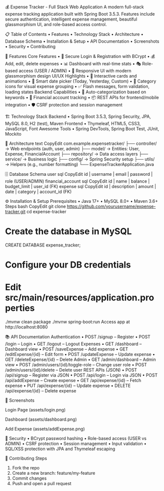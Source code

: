 ﻿💰 Expense Tracker - Full Stack Web Application
A modern full-stack expense tracking application built with Spring Boot 3.5.3. Features include secure authentication, intelligent expense management, beautiful glassmorphism UI, and role-based access control.


📋 Table of Contents
• Features
• Technology Stack
• Architecture
• Database Schema
• Installation & Setup
• API Documentation
• Screenshots
• Security
• Contributing

🎯 Features
Core Features
• 🔐 Secure Login & Registration with BCrypt
• 💰 Add, edit, delete expenses
• 📊 Dashboard with real-time stats
• 🎭 Role-based access (USER / ADMIN)
• 📱 Responsive UI with modern glassmorphism design
UI/UX Highlights
• 🌈 Interactive cards and animations
• 📅 Smart date picker (Today, Yesterday, Custom)
• 📁 Category icons for visual expense grouping
• ✅ Flash messages, form validation, loading states
Backend Capabilities
• 🧠 Auto-categorization based on keywords
• 🧾 Financial account tracking
• 📦 REST APIs for frontend/mobile integration
• 🛡️ CSRF protection and session management

🏗️ Technology Stack
Backend
• Spring Boot 3.5.3, Spring Security, JPA, MySQL 8.0, H2 (test), Maven
Frontend
• Thymeleaf, HTML5, CSS3, JavaScript, Font Awesome
Tools
• Spring DevTools, Spring Boot Test, JUnit, Mockito

🧱 Architecture
text
CopyEdit
com.example.expensetracker/
├── controller/       → Web endpoints (auth, user, admin)
├── model/            → Entities: User, Expense, FinancialAccount
├── repository/       → Data access layers
├── service/          → Business logic
├── config/           → Spring Security setup
├── utils/            → Helpers (e.g., number formatting)
└── ExpenseTrackerApplication.java

🗄️ Database Schema
user
sql
CopyEdit
id | username | email | password | role (USER/ADMIN)
financial_account
sql
CopyEdit
id | name | balance | budget_limit | user_id (FK)
expense
sql
CopyEdit
id | description | amount | date | category | account_id (FK)

⚙️ Installation & Setup
Prerequisites
• Java 17+
• MySQL 8.0+
• Maven 3.6+
Steps
bash
CopyEdit
git clone https://github.com/yourusername/expense-tracker.git
cd expense-tracker

# Create the database in MySQL
CREATE DATABASE expense_tracker;

# Configure your DB credentials
# Edit src/main/resources/application.properties

./mvnw clean package
./mvnw spring-boot:run
Access app at http://localhost:8080

📚 API Documentation
Authentication
• POST /signup – Register
• POST /login – Login
• GET /logout – Logout
Expenses
• GET /dashboard – Dashboard view
• POST /saveExpense – Add expense
• GET /editExpense/{id} – Edit form
• POST /updateExpense – Update expense
• GET /deleteExpense/{id} – Delete
Admin
• GET /admin/dashboard – Admin view
• POST /admin/users/{id}/toggle-role – Change user role
• POST /admin/users/{id}/delete – Delete user
REST APIs (JSON)
• POST /api/signup – Register via JSON
• POST /api/login – Login via JSON
• POST /api/addExpense – Create expense
• GET /api/expense/{id} – Fetch expense
• PUT /api/expense/{id} – Update expense
• DELETE /api/expense/{id} – Delete expense

📸 Screenshots

Login Page
(assets/login.png)

Dashboard 
(assets/dashboard.png)

Add Expense
(assets/addExpense.png)


🔐 Security
• BCrypt password hashing
• Role-based access (USER vs ADMIN)
• CSRF protection
• Session management
• Input validation
• SQL/XSS protection with JPA and Thymeleaf escaping

🤝 Contributing
Steps
1. Fork the repo
2. Create a new branch: feature/my-feature
3. Commit changes
4. Push and open a pull request

